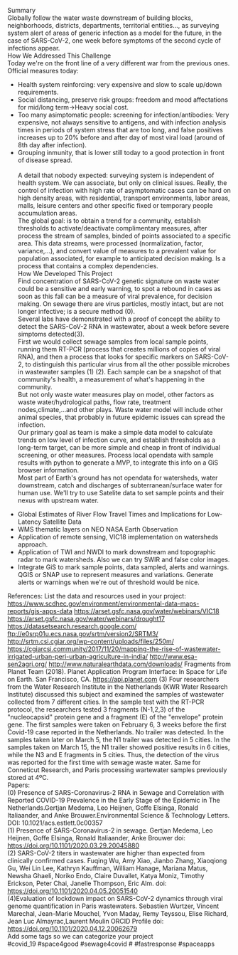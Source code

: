 Summary<BR>
Globally follow the water waste downstream of building blocks, neighborhoods, districts, departments, territorial entities..., as surveying system alert of areas of generic infection as a model for the future, in the case of SARS-CoV-2, one week before symptoms of the second cycle of infections appear.<BR>
How We Addressed This Challenge<BR>
  Today we're on the front line of a very different war from the previous ones. Official measures today:<BR>
- Health system reinforcing: very expensive and slow to scale up/down requirements.<BR>
- Social distancing, preserve risk groups: freedom and mood affectations for mid/long term->Heavy social cost.<BR>
- Too many asimptomatic people: screening for infection/antibodies: Very expensive, not always sensitive to antigens, and with infection analysis times in periods of system stress that are too long, and false positives increases up to 20% before and after day of most viral load (around of 8th day after infection).<BR>
- Grouping inmunity, that is lower still today to a good protection in front of disease spread.<BR><BR>
  A detail that nobody expected: surveying system is independent of health system. We can associate, but only on clinical issues.
  Really, the control of infection with high rate of asymptomatic cases can be hard on high density areas, with residential, transport environments, labor areas, malls, leisure centers and other specific fixed or temporary people accumulation areas.<BR>
  The global goal:  is to obtain a trend for a community, establish thresholds to activate/deactivate complimentary measures, after process the stream of samples, binded of points associated to a specific area. This data streams, were processed (normalization, factor, variance,...), and convert value of measures to a prevalent value for population associated, for example to anticipated decision making. Is a process that contains a complex dependencies.<BR>
How We Developed This Project<BR>
  Find concentration of SARS-CoV-2 genetic signature on waste water could be a sensitive and early warning, to spot a rebound in cases as soon as this fall can be a measure of viral prevalence, for decision making. On sewage there are virus particles, mostly intact, but are not longer infective; is a secure method (0).<BR>
  Several labs have demonstrated with a proof of concept the ability to detect the SARS-CoV-2 RNA in wastewater, about a week before severe simptoms detected(3).<BR>
   First we would collect sewage samples from local sample points, running them RT-PCR (process that creates millions of copies of viral RNA), and then a process that looks for specific markers on SARS-CoV-2, to distinguish this particular virus from all the other possible microbes in wastewater samples (1) (2).  Each sample can be a snapshot of that community's health, a measurement of what's happening in the community. <BR>
  But not only waste water measures play on model, other factors as waste water/hydrological paths, flow rate, treatment nodes,climate,...and other plays.  Waste water model will include other animal species, that probably in future epidemic issues can spread the infection.<BR>
 Our primary goal as team is make a simple data model to calculate trends on low level of infection curve, and establish thresholds as a long-term target, can be more simple and cheap in front of individual screening, or other measures.  Process local opendata with sample results with python to generate a MVP, to integrate this info on a GiS browser information.<BR>
  Most part of Earth's ground has not opendata for watersheds, water downstream, catch and discharges of subterranean/surface water for human use. We'll try to use Satelite data to set sample points and their nexus with upstream water.<BR>
+ Global Estimates of River Flow Travel Times and Implications for Low‐Latency Satellite Data<BR>
+  WMS thematic layers on NEO NASA Earth Observation<BR>
+  Application of remote sensing, VIC18 implementation on watersheds approach.<BR> 
+  Application of TWI and NWDI to mark downstream and topographic radar to mark watersheds. Also we can try SWIR and false color images.<BR>
+  Integrate GiS to mark sample points, data sampled, alerts and warnings.<BR>
QGIS or SNAP use to represent measures and variations. Generate alerts or warnings when we're out of threshold would be nice.
  
  
  
References: List the data and resources used in your project:<BR>
https://www.scdhec.gov/environment/environmental-data-maps-reports/gis-apps-data
https://arset.gsfc.nasa.gov/water/webinars/VIC18
https://arset.gsfc.nasa.gov/water/webinars/drought17
https://datasetsearch.research.google.com/
ftp://e0srp01u.ecs.nasa.gov/srtm/version2/SRTM3/
http://srtm.csi.cgiar.org/wp-content/uploads/files/250m/
https://cgiarcsi.community/2017/11/20/mapping-the-rise-of-wastewater-irrigated-urban-peri-urban-agriculture-in-india/
http://www.esa-sen2agri.org/
http://www.naturalearthdata.com/downloads/
Fragments from Planet Team (2018). Planet Application Program Interface: In Space for Life on Earth. San Francisco, CA. https://api.planet.com
(3) Four researchers from the Water Research Institute in the Netherlands (KWR Water Research Institute) discussed this subject and examined the samples of wastewater collected from 7 different cities. In the sample test with the RT-PCR protocol, the researchers tested 3 fragments (N-1,2,3) of the "nucleocapsid" protein gene and a fragment (E) of the "envelope" protein gene. The first samples were taken on February 6, 3 weeks before the first Covid-19 case reported in the Netherlands. No trailer was detected. In the samples taken later on March 5, the N1 trailer was detected in 5 cities. In the samples taken on March 15, the N1 trailer showed positive results in 6 cities, while the N3 and E fragments in 5 cities. Thus, the detection of the virus was reported for the first time with sewage waste water. Same for Conneticut Research, and Paris processing wartewater samples previously stored at 4ºC.<BR>
Papers:<BR>
(0) Presence of SARS-Coronavirus-2 RNA in Sewage and Correlation with  Reported COVID-19 Prevalence in the Early Stage of the Epidemic in The  Netherlands.Gertjan Medema, Leo Heijnen, Goffe Elsinga, Ronald Italiaander, and Anke Brouwer.Environmental Science & Technology Letters. DOI: 10.1021/acs.estlett.0c00357<BR>
(1) Presence of SARS-Coronavirus-2 in sewage. Gertjan Medema, Leo Heijnen, Goffe Elsinga, Ronald Italiaander, Anke Brouwer  doi: https://doi.org/10.1101/2020.03.29.20045880 <BR>
(2) SARS-CoV-2 titers in wastewater are higher than expected from clinically confirmed cases. Fuqing Wu, Amy Xiao, Jianbo Zhang, Xiaoqiong Gu, Wei Lin Lee, Kathryn Kauffman, William Hanage, Mariana Matus, Newsha Ghaeli, Noriko Endo, Claire Duvallet, Katya Moniz, Timothy Erickson, Peter Chai, Janelle Thompson, Eric Alm. doi: https://doi.org/10.1101/2020.04.05.20051540 <BR>
(4)Evaluation of lockdown impact on SARS-CoV-2 dynamics through viral genome quantification in Paris wastewaters. Sebastien Wurtzer, Vincent Marechal, Jean-Marie Mouchel, Yvon Maday, Remy Teyssou, Elise Richard, Jean Luc Almayrac,Laurent Moulin ORCID Profile  doi: https://doi.org/10.1101/2020.04.12.20062679<BR>
Add some tags so we can categorize your project<BR>
#covid_19 #space4good #sewage4covid # #fastresponse #spaceapps
